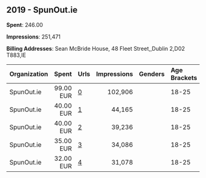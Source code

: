 ## 2019 - SpunOut.ie 
**Spent**: 246.00

**Impressions**: 251,471

**Billing Addresses**: Sean McBride House, 48 Fleet Street,,Dublin 2,D02 T883,IE

|Organization|Spent|Urls|Impressions|Genders|Age Brackets|Country Codes|
|:---|---:|:---|---:|:---|:---|:---|
|SpunOut.ie|99.00 EUR|[0](https://www.snap.com/political-ads/asset/708929e19dfc836d6186126fb3898691be7f93b081b2de1792dc6442f2bd23ce?mediaType=mp4)|102,906||18-25|ireland|
|SpunOut.ie|40.00 EUR|[1](https://www.snap.com/political-ads/asset/1616c36d6ec8ec7e25ce9f33c44d1ce901cd06d886ccf89e4ae76275329df8d7?mediaType=mp4)|44,165||18-25|ireland|
|SpunOut.ie|40.00 EUR|[2](https://www.snap.com/political-ads/asset/be27c9744eb1ba18b6e1fd6b426103728b33c6ed21b4dca6713b60a78fe3997e?mediaType=mp4)|39,236||18-25|ireland|
|SpunOut.ie|35.00 EUR|[3](https://www.snap.com/political-ads/asset/a19b2f74244afb9213cacde98015189045a0d2800c6dd3b89990acb88861b1f8?mediaType=mp4)|34,086||18-25|ireland|
|SpunOut.ie|32.00 EUR|[4](https://www.snap.com/political-ads/asset/4ff48c665214aae8d2c57e6e3f4013489a2c177a78d368800abe08b494c6df6b?mediaType=mp4)|31,078||18-25|ireland|
